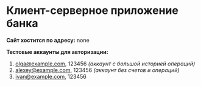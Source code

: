 # Клиент-серверное приложение банка
**Сайт хостится по адресу:** none

**Тестовые аккаунты для авторизации:**

1. olga@example.com, 123456 *(аккаунт с большой историей операций)*
2. alexey@example.com, 123456 *(аккаунт без счетов и операций)*
3. ivan@example.com, 123456
